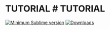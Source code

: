 # TUTORIAL # TUTORIAL

[![Minimum Sublime version](https://img.shields.io/badge/sublime-%3E%3D%203.0-brightgreen.svg?style=flat-square)](https://sublimetext.com) [![Downloads](https://img.shields.io/packagecontrol/dt/color_scheme_unit.svg?style=flat-square)](https://packagecontrol.io/packages/color_scheme_unit)

